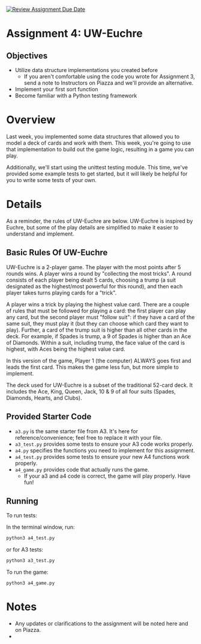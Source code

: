 [![Review Assignment Due Date](https://classroom.github.com/assets/deadline-readme-button-24ddc0f5d75046c5622901739e7c5dd533143b0c8e959d652212380cedb1ea36.svg)](https://classroom.github.com/a/zVdVrHJA)
# Assignment 4: UW-Euchre

## Objectives

* Utilize data structure implementations you created before
  * If you aren't comfortable using the code you wrote for Assignment 3, send a note to Instructors on Piazza and we'll provide an alternative.
* Implement your first sort function
* Become familiar with a Python testing framework 

# Overview

Last week, you implemented some data structures that allowed you to model 
a deck of cards and work with them. This week, you're going to use that implementation 
to build out the game logic, resulting in a game you can play. 

Additionally, we'll start using the unittest testing module. This time, we've 
provided some example tests to get started, but it will likely be helpful for you 
to write some tests of your own. 

# Details 

As a reminder, the rules of UW-Euchre are below. UW-Euchre is inspired by Euchre, but 
some of the play details are simplified to make it easier to understand and implement. 


## Basic Rules Of UW-Euchre

UW-Euchre is a 2-player game. The player with the most points after 5 rounds wins. 
A player wins a round by "collecting the most tricks". 
A round consists of each player being dealt 5 cards, choosing a trump 
(a suit designated as the highest/most powerful for this round), 
and then each player takes turns playing cards for a "trick". 

A player wins a trick by playing the highest value card. 
There are a couple of rules that must be followed for playing a card: 
the first player can play any card, but the second player must "follow suit": 
if they have a card of the same suit, they must play it (but they can choose 
which card they want to play). Further, a card of the trump suit is higher 
than all other cards in the deck. For example, if Spades is trump, a 9 of Spades is 
higher than an Ace of Diamonds. Within a suit, including trump, the face value of the 
card is highest, with Aces being the highest value card.

In this version of the game, Player 1 (the computer) ALWAYS goes first and 
leads the first card. This makes the game less fun, but more simple to implement.

The deck used for UW-Euchre is a subset of the traditional 52-card deck. 
It includes the Ace, King, Queen, Jack, 10 & 9 of all four suits (Spades, Diamonds, 
Hearts, and Clubs).

## Provided Starter Code

* `a3.py` is the same starter file from A3. It's here for reference/convenience; feel free to replace it with your file. 
* `a3_test.py` provides some tests to ensure your A3 code works properly. 
* `a4.py` specifies the functions you need to implement for this assignment. 
* `a4_test.py` provides some tests to ensure your new A4 functions work properly. 
* `a4_game.py` provides code that actually runs the game. 
  * If your a3 and a4 code is correct, the game will play properly. Have fun! 

## Running 

To run tests: 

In the terminal window, run: 

```bash
python3 a4_test.py
```
or for A3 tests: 

```bash
python3 a3_test.py
```

To run the game: 

```shell
python3 a4_game.py
```

# Notes

* Any updates or clarifications to the assignment will be noted here and on Piazza. 
* 
